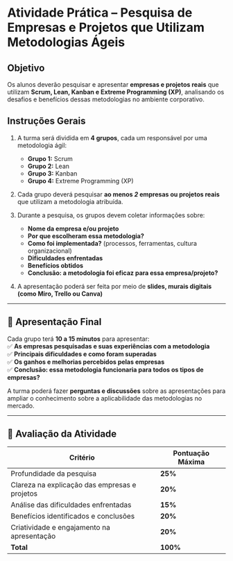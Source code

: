 # **Atividade Prática – Pesquisa de Empresas e Projetos que Utilizam Metodologias Ágeis**  

## **Objetivo**  
Os alunos deverão pesquisar e apresentar **empresas e projetos reais** que utilizam **Scrum, Lean, Kanban e Extreme Programming (XP)**, analisando os desafios e benefícios dessas metodologias no ambiente corporativo.  

## **Instruções Gerais**  
1. A turma será dividida em **4 grupos**, cada um responsável por uma metodologia ágil:  
   - **Grupo 1:** Scrum  
   - **Grupo 2:** Lean  
   - **Grupo 3:** Kanban  
   - **Grupo 4:** Extreme Programming (XP)  

2. Cada grupo deverá pesquisar **ao menos _2_ empresas ou projetos reais** que utilizam a metodologia atribuída.  

3. Durante a pesquisa, os grupos devem coletar informações sobre:  
   - **Nome da empresa e/ou projeto**  
   - **Por que escolheram essa metodologia?**  
   - **Como foi implementada?** (processos, ferramentas, cultura organizacional)  
   - **Dificuldades enfrentadas**  
   - **Benefícios obtidos**  
   - **Conclusão: a metodologia foi eficaz para essa empresa/projeto?**  

4. A apresentação poderá ser feita por meio de **slides, murais digitais (como Miro, Trello ou Canva)**

---

## **📅 Apresentação Final**  

Cada grupo terá **10 a 15 minutos** para apresentar:  
✅ **As empresas pesquisadas e suas experiências com a metodologia**  
✅ **Principais dificuldades e como foram superadas**  
✅ **Os ganhos e melhorias percebidos pelas empresas**  
✅ **Conclusão: essa metodologia funcionaria para todos os tipos de empresas?**  

A turma poderá fazer **perguntas e discussões** sobre as apresentações para ampliar o conhecimento sobre a aplicabilidade das metodologias no mercado.  

---

## **📌 Avaliação da Atividade**  

| Critério | Pontuação Máxima |  
|----------|-----------------|  
| Profundidade da pesquisa | **25%** |  
| Clareza na explicação das empresas e projetos | **20%** |  
| Análise das dificuldades enfrentadas | **15%** |  
| Benefícios identificados e conclusões | **20%** |  
| Criatividade e engajamento na apresentação | **20%** |  
| **Total** | **100%** |  

